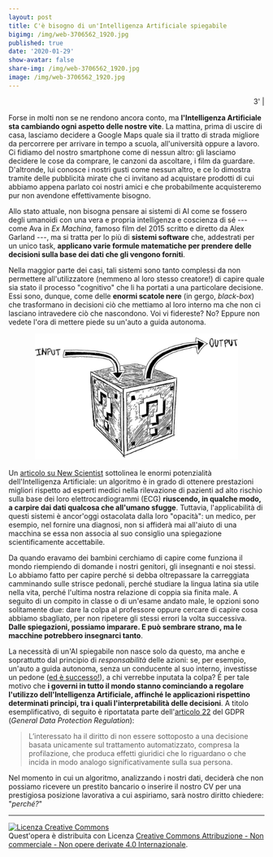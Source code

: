 ```yaml
---
layout: post
title: C'è bisogno di un'Intelligenza Artificiale spiegabile
bigimg: /img/web-3706562_1920.jpg
published: true
date: '2020-01-29'
show-avatar: false
share-img: /img/web-3706562_1920.jpg
image: /img/web-3706562_1920.jpg
---
```

<p align="right">
<i class="fa fa-clock-o fa-spin fa-2x" style="vertical-align: middle;"></i>  3' | 
</p>   
  
Forse in molti non se ne rendono ancora conto, ma **l'Intelligenza Artificiale sta cambiando ogni aspetto delle nostre vite**. La mattina, prima di uscire di casa, lasciamo decidere a Google Maps quale sia il tratto di strada migliore da percorrere per arrivare in tempo a scuola, all'università oppure a lavoro. Ci fidiamo del nostro smartphone come di nessun altro: gli lasciamo decidere le cose da comprare, le canzoni da ascoltare, i film da guardare. D'altronde, lui conosce i nostri gusti come nessun altro, e ce lo dimostra tramite delle pubblicità mirate che ci invitano ad acquistare prodotti di cui abbiamo appena parlato coi nostri amici e che probabilmente acquisteremo pur non avendone effettivamente bisogno. 

Allo stato attuale, non bisogna pensare ai sistemi di AI come se fossero degli umanoidi con una vera e propria intelligenza e coscienza di sé --- come Ava in *Ex Machina*, famoso film del 2015 scritto e diretto da Alex Garland ---, ma si tratta per lo più di **sistemi software** che, addestrati per un unico task, **applicano varie formule matematiche per prendere delle decisioni sulla base dei dati che gli vengono forniti**. 

Nella maggior parte dei casi, tali sistemi sono tanto complessi da non permettere all'utilizzatore (nemmeno al loro stesso creatore!) di capire quale sia stato il processo "cognitivo" che li ha portati a una particolare decisione. Essi sono, dunque, come delle **enormi scatole nere** (in gergo, *black-box*) che trasformano in decisioni ciò che mettiamo al loro interno ma che non ci lasciano intravedere ciò che nascondono. Voi vi fidereste? No? Eppure non vedete l'ora di mettere piede su un'auto a guida autonoma. 

<p align= 'center'>
<img src="/img/img20200126_12021114.png" alt="blackbox" style="width:400px;"/>
</p>

Un [articolo su New Scientist](https://www.newscientist.com/article/2222907-ai-can-predict-if-youll-die-soon-but-weve-no-idea-how-it-works/) sottolinea le enormi potenzialità dell'Intelligenza Artificiale: un algoritmo è in grado di ottenere prestazioni migliori rispetto ad esperti medici nella rilevazione di pazienti ad alto rischio sulla base dei loro elettrocardiogrammi (ECG) **riuscendo, in qualche modo, a carpire dai dati qualcosa che all'umano sfugge**. Tuttavia, l'applicabilità di questi sistemi è ancor'oggi ostacolata dalla loro "opacità": un medico, per esempio, nel fornire una diagnosi, non si affiderà mai all'aiuto di una macchina se essa non associa al suo consiglio una spiegazione scientificamente accettabile.
 
Da quando eravamo dei bambini cerchiamo di capire come funziona il mondo riempiendo di domande i nostri genitori, gli insegnanti e noi stessi. Lo abbiamo fatto per capire perché si debba oltrepassare la carreggiata camminando sulle strisce pedonali, perché studiare la lingua latina sia utile nella vita, perché l'ultima nostra relazione di coppia sia finita male. A seguito di un compito in classe o di un'esame andato male, le opzioni sono solitamente due: dare la colpa al professore oppure cercare di capire cosa abbiamo sbagliato, per non ripetere gli stessi errori la volta successiva. **Dalle spiegazioni, possiamo imparare. E può sembrare strano, ma le macchine potrebbero insegnarci tanto**.

La necessità di un'AI spiegabile non nasce solo da questo, ma anche e soprattutto dal principio di *responsabilità* delle azioni: se, per esempio, un'auto a guida autonoma, senza un conducente al suo interno, investisse un pedone ([ed è successo!](https://www.theguardian.com/technology/2018/mar/19/uber-self-driving-car-kills-woman-arizona-tempe)), a chi verrebbe inputata la colpa? È per tale motivo che **i governi in tutto il mondo stanno cominciando a regolare l'utilizzo dell'Intelligenza Artificiale, affinché le applicazioni rispettino determinati principi, tra i quali l'interpretabilità delle decisioni**. A titolo esemplificativo, di seguito è riportatata parte dell'[articolo 22](https://www.cyberlaws.it/2017/articolo-22-gdpr-regolamento-generale-sulla-protezione-dei-dati-ue2016679/) del GDPR (*General Data Protection Regulation*):

> L’interessato ha il diritto di non essere sottoposto a una decisione basata unicamente sul trattamento automatizzato, compresa la profilazione, che produca effetti giuridici che lo riguardano o che incida in modo analogo significativamente sulla sua persona.

Nel momento in cui un algoritmo, analizzando i nostri dati, deciderà che non possiamo ricevere un prestito bancario o inserire il nostro CV per una prestigiosa posizione lavorativa a cui aspiriamo, sarà nostro diritto chiedere: "*perché?*"

---------------------------------------------

<a rel="license" href="http://creativecommons.org/licenses/by-nc-nd/4.0/"><img alt="Licenza Creative Commons" style="border-width:0" src="https://i.creativecommons.org/l/by-nc-nd/4.0/88x31.png" /></a><br />Quest'opera è distribuita con Licenza <a rel="license" href="http://creativecommons.org/licenses/by-nc-nd/4.0/">Creative Commons Attribuzione - Non commerciale - Non opere derivate 4.0 Internazionale</a>.
